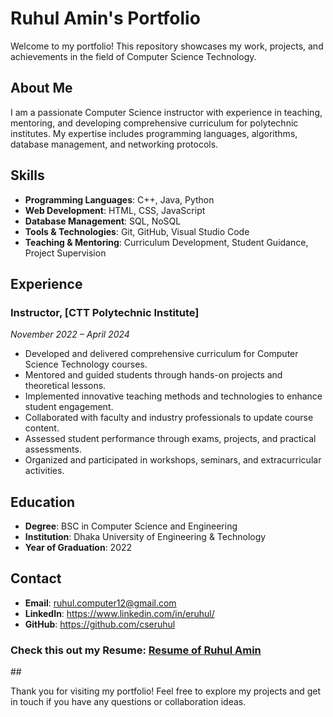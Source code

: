 # Ruhul Amin's Portfolio

Welcome to my portfolio! This repository showcases my work, projects, and achievements in the field of Computer Science Technology.

## About Me

I am a passionate Computer Science instructor with experience in teaching, mentoring, and developing comprehensive curriculum for polytechnic institutes. My expertise includes programming languages, algorithms, database management, and networking protocols.

## Skills

- **Programming Languages**: C++, Java, Python
- **Web Development**: HTML, CSS, JavaScript
- **Database Management**: SQL, NoSQL
- **Tools & Technologies**: Git, GitHub, Visual Studio Code
- **Teaching & Mentoring**: Curriculum Development, Student Guidance, Project Supervision

## Experience

### Instructor, [CTT Polytechnic Institute]
*November 2022 – April 2024*

- Developed and delivered comprehensive curriculum for Computer Science Technology courses.
- Mentored and guided students through hands-on projects and theoretical lessons.
- Implemented innovative teaching methods and technologies to enhance student engagement.
- Collaborated with faculty and industry professionals to update course content.
- Assessed student performance through exams, projects, and practical assessments.
- Organized and participated in workshops, seminars, and extracurricular activities.

## Education

- **Degree**: BSC in Computer Science and Engineering
- **Institution**: Dhaka University of Engineering & Technology
- **Year of Graduation**: 2022

## Contact

- **Email**: ruhul.computer12@gmail.com
- **LinkedIn**: https://www.linkedin.com/in/eruhul/
- **GitHub**: https://github.com/cseruhul

<h3>Check this out my Resume: <a href="https://cseruhul.github.io/cseruhul/">Resume of Ruhul Amin</a></h3>
##

Thank you for visiting my portfolio! Feel free to explore my projects and get in touch if you have any questions or collaboration ideas.

